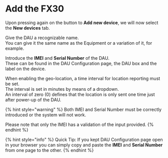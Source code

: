 # Add the FX30

Upon pressing again on the button to **Add new device**, we will now select the **New devices** tab.









Give the DAU a recognizable name.   
You can give it the same name as the Equipment or a variation of it, for example.

Introduce the **IMEI** and **Serial Number** of the DAU.  
These can be found in the DAU Configuration page, the DAU box and the label on the device.

When enabling the geo-location, a time interval for location reporting must be set.  
The interval is set in minutes by means of a dropdown.  
An interval of zero \(0\) defines that the location is only sent one time just after power-up of the DAU.

{% hint style="warning" %}
Both IMEI and Serial Number must be correctly introduced or the system will not work.

Please note that only the IMEI has a validation of the input provided.
{% endhint %}

{% hint style="info" %}
Quick Tip: If you kept DAU Configuration page open in your browser you can simply copy and paste the **IMEI** and **Serial Number** from one page to the other.
{% endhint %}

## 

